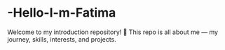 # -Hello-I-m-Fatima
Welcome to my introduction repository! 🌸   This repo is all about me — my journey, skills, interests, and projects.

